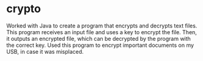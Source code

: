 # crypto
Worked with Java to create a program that encrypts and decrypts text files. This program receives an input file and uses a key to encrypt the file. Then, it outputs an encrypted file, which can be decrypted by the program with the correct key. Used this program to encrypt important documents on my USB, in case it was misplaced.
